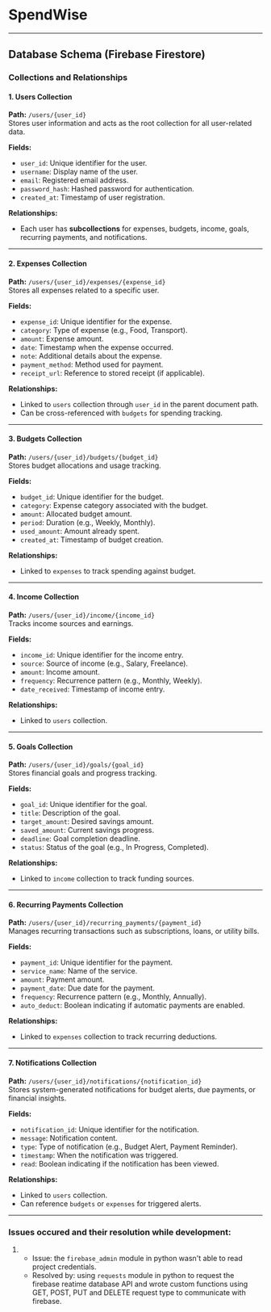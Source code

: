 # SpendWise 
---
## Database Schema (Firebase Firestore)

### Collections and Relationships

#### 1. Users Collection
**Path:** `/users/{user_id}`  
Stores user information and acts as the root collection for all user-related data.

**Fields:**
- `user_id`: Unique identifier for the user.
- `username`: Display name of the user.
- `email`: Registered email address.
- `password_hash`: Hashed password for authentication.
- `created_at`: Timestamp of user registration.

**Relationships:**
- Each user has **subcollections** for expenses, budgets, income, goals, recurring payments, and notifications.

---

#### 2. Expenses Collection
**Path:** `/users/{user_id}/expenses/{expense_id}`  
Stores all expenses related to a specific user.

**Fields:**
- `expense_id`: Unique identifier for the expense.
- `category`: Type of expense (e.g., Food, Transport).
- `amount`: Expense amount.
- `date`: Timestamp when the expense occurred.
- `note`: Additional details about the expense.
- `payment_method`: Method used for payment.
- `receipt_url`: Reference to stored receipt (if applicable).

**Relationships:**
- Linked to `users` collection through `user_id` in the parent document path.
- Can be cross-referenced with `budgets` for spending tracking.

---

#### 3. Budgets Collection
**Path:** `/users/{user_id}/budgets/{budget_id}`  
Stores budget allocations and usage tracking.

**Fields:**
- `budget_id`: Unique identifier for the budget.
- `category`: Expense category associated with the budget.
- `amount`: Allocated budget amount.
- `period`: Duration (e.g., Weekly, Monthly).
- `used_amount`: Amount already spent.
- `created_at`: Timestamp of budget creation.

**Relationships:**
- Linked to `expenses` to track spending against budget.

---

#### 4. Income Collection
**Path:** `/users/{user_id}/income/{income_id}`  
Tracks income sources and earnings.

**Fields:**
- `income_id`: Unique identifier for the income entry.
- `source`: Source of income (e.g., Salary, Freelance).
- `amount`: Income amount.
- `frequency`: Recurrence pattern (e.g., Monthly, Weekly).
- `date_received`: Timestamp of income entry.

**Relationships:**
- Linked to `users` collection.

---

#### 5. Goals Collection
**Path:** `/users/{user_id}/goals/{goal_id}`  
Stores financial goals and progress tracking.

**Fields:**
- `goal_id`: Unique identifier for the goal.
- `title`: Description of the goal.
- `target_amount`: Desired savings amount.
- `saved_amount`: Current savings progress.
- `deadline`: Goal completion deadline.
- `status`: Status of the goal (e.g., In Progress, Completed).

**Relationships:**
- Linked to `income` collection to track funding sources.

---

#### 6. Recurring Payments Collection
**Path:** `/users/{user_id}/recurring_payments/{payment_id}`  
Manages recurring transactions such as subscriptions, loans, or utility bills.

**Fields:**
- `payment_id`: Unique identifier for the payment.
- `service_name`: Name of the service.
- `amount`: Payment amount.
- `payment_date`: Due date for the payment.
- `frequency`: Recurrence pattern (e.g., Monthly, Annually).
- `auto_deduct`: Boolean indicating if automatic payments are enabled.

**Relationships:**
- Linked to `expenses` collection to track recurring deductions.

---

#### 7. Notifications Collection
**Path:** `/users/{user_id}/notifications/{notification_id}`  
Stores system-generated notifications for budget alerts, due payments, or financial insights.

**Fields:**
- `notification_id`: Unique identifier for the notification.
- `message`: Notification content.
- `type`: Type of notification (e.g., Budget Alert, Payment Reminder).
- `timestamp`: When the notification was triggered.
- `read`: Boolean indicating if the notification has been viewed.

**Relationships:**
- Linked to `users` collection.
- Can reference `budgets` or `expenses` for triggered alerts.

---

### Issues occured and their resolution while development:
1. 	- Issue: the `firebase_admin` module in python wasn't able to read project credentials.
	- Resolved by: using `requests` module in python to request the firebase reatime database API and wrote custom functions using GET, POST, PUT and DELETE request type to communicate with firebase.
